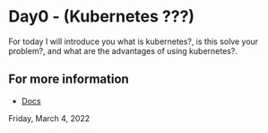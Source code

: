 # Day0 - (Kubernetes ???)
For today I will introduce you what is kubernetes?, is this solve your problem?, and what are the advantages of using kubernetes?.

## For more information
- [Docs](https://marvelous-digit-7d1.notion.site/Day0-24d870a92597481f9d850c84b8978b38)

Friday, March 4, 2022
